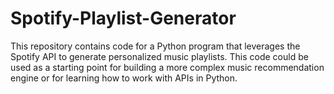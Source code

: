 # Spotify-Playlist-Generator
This repository contains code for a Python program that leverages the Spotify API to generate personalized music playlists. This code could be used as a starting point for building a more complex music recommendation engine or for learning how to work with APIs in Python. 
